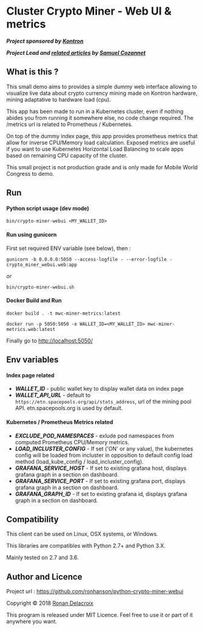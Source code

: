 Cluster Crypto Miner - Web UI & metrics
=======================================

***Project sponsored by [Kontron](https://www.kontron.com)***

***Project Lead and [related articles](https://medium.com/@samnco) by [Samuel Cozannet](https://www.linkedin.com/in/scozannet/)***

What is this ?
--------------

This small demo aims to provides a simple dummy web interface allowing to visualize live data about crypto currency 
mining made on Kontron hardware, mining adaptative to hardware load (cpu).

This app has been made to run in a Kubernetes cluster, even if nothing abides you from running it somewhere else, 
no code change required. The /metrics url is related to Prometheus / Kubernetes.

On top of the dummy index page, this app provides prometheus metrics that allow for inverse CPU/Memory load calculation. 
Exposed metrics are useful if you want to use Kubernetes Horizontal Load Balancing to scale apps based on remaining CPU
capacity of the cluster.

This small project is not production grade and is only made for Mobile World Congress to demo.


Run
---

#### Python script usage (dev mode)

    bin/crypto-miner-webui <MY_WALLET_ID>


#### Run using gunicorn

First set required ENV variable (see below), then :

    gunicorn -b 0.0.0.0:5050 --access-logfile - --error-logfile - crypto_miner_webui.web:app

*or*

    bin/crypto-miner-webui.sh 


#### Docker Build and Run

    docker build . -t mwc-miner-metrics:latest

    docker run -p 5050:5050 -e WALLET_ID=<MY_WALLET_ID> mwc-miner-metrics.web:latest

Finally go to [http://localhost:5050/](http://localhost:5050/)


Env variables
-------------

#### Index page related

  - ***WALLET_ID*** <required to display index page> - public wallet key to display wallet data on index page
  - ***WALLET_API_URL*** <optional> - default to `https://etn.spacepools.org/api/stats_address`, url of the mining pool API. etn.spacepools.org is used by default.

#### Kubernetes / Prometheus Metrics related

  - ***EXCLUDE_POD_NAMESPACES*** <optional> - exlude pod namespaces from computed Prometheus CPU/Memory metrics.
  - ***LOAD_INCLUSTER_CONFIG*** <optional> - If set ('ON' or any value), the kubernetes config will be loaded from incluster
in opposition to default config load method (load_kube_config / load_incluster_config).
  - ***GRAFANA_SERVICE_HOST*** <optional> - If set to existing grafana host, displays grafana graph in a section on dashboard.
  - ***GRAFANA_SERVICE_PORT*** <optional> - If set to existing grafana port, displays grafana graph in a section on dashboard.
  - ***GRAFANA_GRAPH_ID*** <optional> - If set to existing grafana id, displays grafana graph in a section on dashboard. 

Compatibility
-------------

This client can be used on Linux, OSX systems, or Windows.

This libraries are compatibles with Python 2.7+ and Python 3.X.

Mainly tested on 2.7 and 3.6.


Author and Licence
----------------

Project url : https://github.com/ronhanson/python-crypto-miner-webui

Copyright © 2018 [Ronan Delacroix](www.linkedin.com/in/ronan-delacroix)

This program is released under MIT Licence. Feel free to use it or part of it anywhere you want.
 
